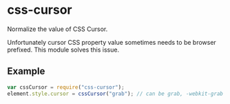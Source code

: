 css-cursor
==========

Normalize the value of CSS Cursor.


Unfortunately cursor CSS property value sometimes needs to be browser prefixed.
This module solves this issue.

Example
-------

```javascript
var cssCursor = require("css-cursor");
element.style.cursor = cssCursor("grab"); // can be grab, -webkit-grab or -moz-grab depending on the browser
```
